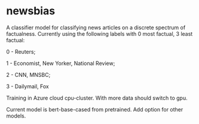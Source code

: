 # newsbias
A classifier model for classifying news articles on a discrete spectrum of factualness. Currently using the following labels with 0 most factual, 3 least factual:

0 - Reuters;

1 - Economist, New Yorker, National Review;

2 - CNN, MNSBC;

3 - Dailymail, Fox

Training in Azure cloud cpu-cluster. With more data should switch to gpu. 

Current model is bert-base-cased from pretrained. Add option for other models.
